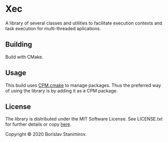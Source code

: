 # Xec

A library of several classes and utilities to facilitate execution contexts and task execution for multi-threaded aplications.

## Building

Build with CMake.

## Usage

This build uses [CPM.cmake](https://github.com/TheLartians/CPM.cmake) to manage packages. Thus the preferred way of using the library is by adding it as a CPM package.

## License

The library is distributed under the MIT Software License. See LICENSE.txt for further details or copy [here](http://opensource.org/licenses/MIT).

Copyright &copy; 2020 Borislav Stanimirov.
